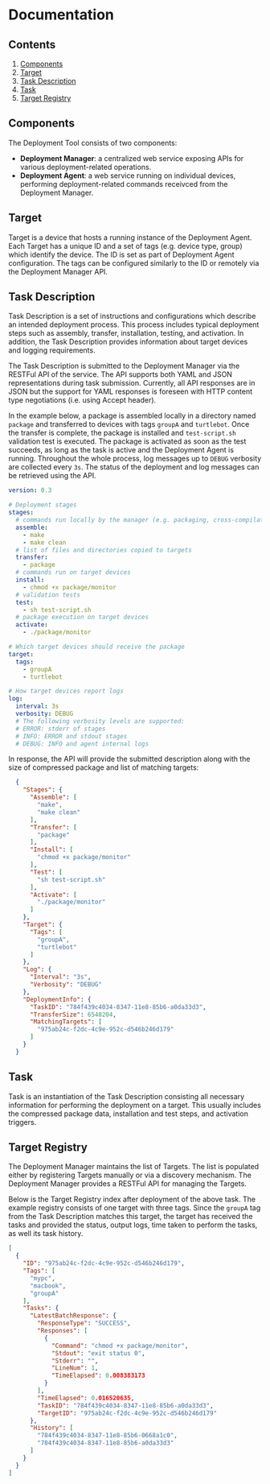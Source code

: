 # Documentation

## Contents
1. [Components](#components)
2. [Target](#target)
3. [Task Description](#task-description)
4. [Task](#task)
5. [Target Registry](#target-registry)

## Components
The Deployment Tool consists of two components: 
* **Deployment Manager**: a centralized web service exposing APIs for various deployment-related operations.
* **Deployment Agent**: a web service running on individual devices, performing deployment-related commands receivced from the Deployment Manager.

## Target
Target is a device that hosts a running instance of the Deployment Agent. Each Target has a unique ID and a set of tags (e.g. device type, group) which identify the device. The ID is set as part of Deployment Agent configuration. The tags can be configured similarly to the ID or remotely via the Deployment Manager API.

## Task Description
Task Description is a set of instructions and configurations which describe an intended deployment process. This process includes typical deployment steps such as assembly, transfer, installation, testing, and activation. In addition, the Task Description provides information about target devices and logging requirements.
 
The Task Description is submitted to the Deployment Manager via the RESTFul API of the service. The API supports both YAML and JSON representations during task submission. Currently, all API responses are in JSON but the support for YAML responses is foreseen with HTTP content type negotiations (i.e. using Accept header).
 
In the example below, a package is assembled locally in a directory named `package` and transferred to devices with tags `groupA` and `turtlebot`. Once the transfer is complete, the package is installed and `test-script.sh` validation test is executed. The package is activated as soon as the test succeeds, as long as the task is active and the Deployment Agent is running. Throughout the whole process, log messages up to `DEBUG` verbosity are collected every `3s`. The status of the deployment and log messages can be retrieved using the API. 
 
```yaml
version: 0.3

# Deployment stages
stages:
  # commands run locally by the manager (e.g. packaging, cross-compilation)
  assemble: 
    - make
    - make clean
  # list of files and directories copied to targets
  transfer: 
    - package
  # commands run on target devices
  install: 
    - chmod +x package/monitor
  # validation tests
  test: 
    - sh test-script.sh
  # package execution on target devices
  activate:
    - ./package/monitor

# Which target devices should receive the package
target:
  tags:
    - groupA
    - turtlebot

# How target devices report logs
log:
  interval: 3s
  verbosity: DEBUG
  # The following verbosity levels are supported:
  # ERROR: stderr of stages
  # INFO: ERROR and stdout stages
  # DEBUG: INFO and agent internal logs
```

In response, the API will provide the submitted description along with the size of compressed package and list of
 matching targets:

```json
  {
    "Stages": {
      "Assemble": [
        "make",
        "make clean"
      ],
      "Transfer": [
        "package"
      ],
      "Install": [
        "chmod +x package/monitor"
      ],
      "Test": [
        "sh test-script.sh"
      ],
      "Activate": [
        "./package/monitor"
      ]
    },
    "Target": {
      "Tags": [
        "groupA",
        "turtlebot"
      ]
    },
    "Log": {
      "Interval": "3s",
      "Verbosity": "DEBUG"
    },
    "DeploymentInfo": {
      "TaskID": "784f439c4034-8347-11e8-85b6-a0da33d3",
      "TransferSize": 6548204,
      "MatchingTargets": [
        "975ab24c-f2dc-4c9e-952c-d546b246d179"
      ]
    }
  }
```

## Task
Task is an instantiation of the Task Description consisting all necessary information for performing the deployment on 
 a target. This usually includes the compressed package data, installation and test steps, and activation triggers.
 
## Target Registry
The Deployment Manager maintains the list of Targets. The list is populated either by registering Targets manually or 
 via a discovery mechanism. The Deployment Manager provides a RESTFul API for managing the Targets.
 
Below is the Target Registry index after deployment of the above task. The example registry consists of one target with 
 three tags. Since the `groupA` tag from the Task Description matches this target, the target has received the tasks and 
 provided the status, output logs, time taken to perform the tasks, as well its task history. 

```json
[
  {
    "ID": "975ab24c-f2dc-4c9e-952c-d546b246d179",
    "Tags": [
      "mypc",
      "macbook",
      "groupA"
    ],
    "Tasks": {
      "LatestBatchResponse": {
        "ResponseType": "SUCCESS",
        "Responses": [
          {
            "Command": "chmod +x package/monitor",
            "Stdout": "exit status 0",
            "Stderr": "",
            "LineNum": 1,
            "TimeElapsed": 0.008383173
          }
        ],
        "TimeElapsed": 0.016520635,
        "TaskID": "784f439c4034-8347-11e8-85b6-a0da33d3",
        "TargetID": "975ab24c-f2dc-4c9e-952c-d546b246d179"
      },
      "History": [
        "784f439c4034-8347-11e8-85b6-0668a1c0",
        "784f439c4034-8347-11e8-85b6-a0da33d3"
      ]
    }
  }
]
```

